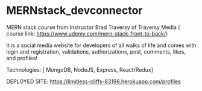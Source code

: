 # MERNstack_devconnector
MERN stack course from Instructor Brad Traversy of Traversy Media ( course link: https://www.udemy.com/mern-stack-front-to-back/)

It is a social media website for developers of all walks of life and comes with login and registration, validations, authorizations, post, comments, likes, and profiles!

Technologies: [ MongoDB, NodeJS, Express, React/Redux]

DEPLOYED SITE: https://limitless-cliffs-83198.herokuapp.com/profiles
